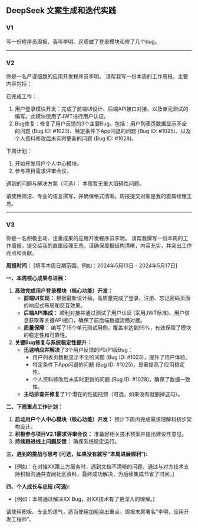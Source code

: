 ## **DeepSeek** **文案生成和迭代实践**

### V1

写一份程序员周报，我叫李明。这周做了登录模块和修了几个bug。

---

### V2

你是一名严谨细致的应用开发程序员李明。
请帮我写一份本周的工作周报，主要内容包括：

已完成工作：
1. 用户登录模块开发：完成了前端UI设计、后端API接口对接、以及单元测试的编写。此模块使用了JWT进行用户认证。
2. Bug修复：修复了用户反馈的3个主要Bug，包括：用户列表页数据显示不全的问题 (Bug ID: #1023)、特定条件下App闪退的问题 (Bug ID: #1025)、以及个人资料修改后未实时更新的问题 (Bug ID: #1028)。

下周计划：
1. 开始开发用户个人中心模块。
2. 参与项目需求评审会议。

遇到的问题与解决方案（可选）：
本周暂无重大阻碍性问题。

请使用简洁、专业的语言撰写，并确保格式清晰。周报提交对象是我的直属经理王总。

---

### V3

你是一名积极主动、注重成果的应用开发程序员李明。
请帮我撰写一份本周的工作周报，提交给我的直属经理王总。请确保周报结构清晰，内容充实，并突出工作亮点和贡献。

**周报时间：** [填写本周日期范围，例如：2024年5月13日 - 2024年5月17日]

**一、本周核心成果与进展：**
1.  **高效完成用户登录模块（核心功能）开发：**
    *   **前端UI实现：** 根据最新设计稿，高质量完成了登录、注册、忘记密码页面的响应式布局和交互效果。
    *   **后端API集成：** 顺利对接并通过测试了用户认证 (采用JWT标准)、用户信息获取等关键API接口，确保了前后端数据流畅对接。
    *   **质量保障：** 编写了15个单元测试用例，覆盖率达到95%，有效保障了模块的稳定性和可靠性。
2.  **关键Bug修复与系统稳定性提升：**
    *   **迅速响应并解决**了3个用户反馈的P0/P1级Bug：
        *   用户列表页数据显示不全的问题 (Bug ID: #1023)，提升了用户体验。
        *   特定条件下App闪退的问题 (Bug ID: #1025)，显著提高了应用稳定性。
        *   个人资料修改后未实时更新的问题 (Bug ID: #1028)，确保了数据一致性。
    *   **主动排查并修复**了1个潜在的性能瓶颈（可选，如果没有就删掉这句）。

**二、下周重点工作计划：**
1.  **启动用户个人中心模块（核心功能）开发：** 预计下周内完成需求理解和初步架构设计。
2.  **积极参与项目V2.1需求评审会议：** 准备好相关技术预案并提出建设性意见。
3.  **持续跟进线上问题反馈：** 确保系统稳定运行。

**三、遇到的挑战与思考 (可选，如果没有就写“本周进展顺利”):**
*   [例如：在对接XX第三方服务时，遇到文档不清晰的问题，通过与对方技术支持积极沟通并查阅社区资料，最终成功解决，为后续集成节省了时间。]

**四、个人成长与总结 (可选):**
*   [例如：本周通过解决XX Bug，对XX技术有了更深入的理解。]

请使用积极、专业的语气，适当使用加粗突出重点。周报末尾署名“李明，应用开发工程师”。